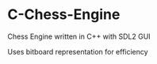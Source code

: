 # C-Chess-Engine
Chess Engine written in C++ with SDL2 GUI

Uses bitboard representation for efficiency
